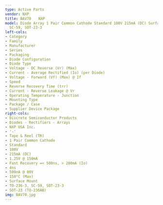 ```yaml
---
type: Active Parts
vendor: NXP
title: BAV70　　NXP
model: Diode Array 1 Pair Common Cathode Standard 100V 215mA (DC) Surface Mount TO-236-3,
  SC-59, SOT-23-3
left-cols:
- Category
- Family
- Manufacturer
- Series
- Packaging 
- Diode Configuration
- Diode Type
- Voltage - DC Reverse (Vr) (Max)
- Current - Average Rectified (Io) (per Diode)
- Voltage - Forward (Vf) (Max) @ If
- Speed
- Reverse Recovery Time (trr)
- Current - Reverse Leakage @ Vr
- Operating Temperature - Junction
- Mounting Type
- Package / Case
- Supplier Device Package
right-cols:
- Discrete Semiconductor Products
- Diodes - Rectifiers - Arrays
- NXP USA Inc.
- '-'
- Tape & Reel (TR) 
- 1 Pair Common Cathode
- Standard
- 100V
- 215mA (DC)
- 1.25V @ 150mA
- Fast Recovery =< 500ns, > 200mA (Io)
- 4ns
- 500nA @ 80V
- 150°C (Max)
- Surface Mount
- TO-236-3, SC-59, SOT-23-3
- SOT-23 (TO-236AB)
img: BAV70.jpg
---
```


